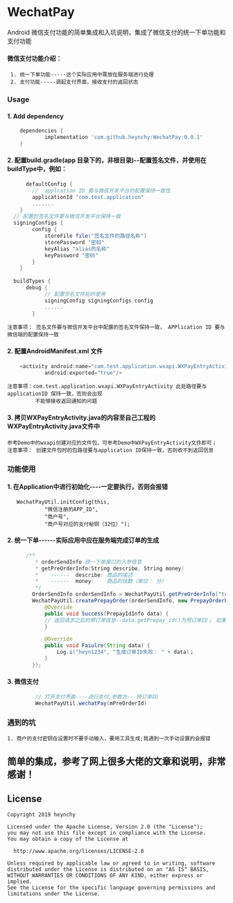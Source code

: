 # WechatPay
Android 微信支付功能的简单集成和入坑说明，集成了微信支付的统一下单功能和支付功能
#### 微信支付功能介绍：   
     1. 统一下单功能-----这个实际应用中需放在服务端进行处理
     2. 支付功能-----调起支付界面，接收支付的返回状态
### Usage
#### 1. Add dependency
```groovy
	dependencies {
	        implementation 'com.github.heynchy:WechatPay:0.0.1'
	}
```
#### 2. 配置build.gradle(app 目录下的，非根目录)--配置签名文件，并使用在buildType中，例如：
```groovy
      defaultConfig {
        //  applcation ID 要与微信开发平台的配置保持一致性    
        applicationId "com.test.application"
        .......
    }
  // 配置的签名文件要与微信开发平台保持一致
  signingConfigs {
        config {
            storeFile file("签名文件的路径名称")
            storePassword "密码"
            keyAlias "alias的名称"
            keyPassword "密码"
        }
    }
    
  buildTypes {
      debug {
            // 配置签名文件后的使用
            signingConfig signingConfigs.config
            ......
        }
```
    注意事项： 签名文件要与微信开发平台中配置的签名文件保持一致， APPlication ID 要与微信端的配置保持一致
#### 2. 配置AndroidManifest.xml 文件
```java
    <activity android:name="com.test.application.wxapi.WXPayEntryActivity"
            android:exported="true"/>
```
    注意事项：com.test.application.wxapi.WXPayEntryActivity 此处路径要与applicationID 保持一致，否则会出现
             不能够接收返回通知的问题
#### 3. 拷贝WXPayEntryActivity.java的内容至自己工程的 WXPayEntryActivity.java文件中
    参考Demo中的wxapi创建对应的文件包，可参考Demo中WXPayEntryActivity文件即可；
    注意事项： 创建文件包时的包路径要与application ID保持一致，否则收不到返回信息
    
### 功能使用
#### 1. 在Application中进行初始化----一定要执行，否则会报错
       WechatPayUtil.initConfig(this,
                "微信注册的APP_ID",
                "商户号",
                "商户号对应的支付秘钥（32位）");
#### 2. 统一下单------实际应用中应在服务端完成订单的生成
```java
      /**
         * orderSendInfo 统一下单接口的入参信息
         * getPreOrderInfo(String describe, String money)
         *    ------  describe: 商品的描述
         *    ------  money:    商品的钱数（单位： 分）
         */
        OrderSendInfo orderSendInfo = WechatPayUtil.getPreOrderInfo("test", "1");
        WechatPayUtil.createPrepayOrder(orderSendInfo, new PrepayOrderListener() {
            @Override
            public void Success(PrepayIdInfo data) {
	        // 返回请求之后的预订单信息--data.getPrepay_id()为预订单ID； 如果预订单ID为null表明出错，可打印data来查看所有的返回信息      
            }

            @Override
            public void Faiulre(String data) {
                Log.i("heyn1234", "生成订单ID失败： " + data)；
            }
        });
```
 #### 3. 微信支付
```java
         // 打开支付界面----进行支付,参数为---预订单ID
         WechatPayUtil.wechatPay(mPreOrderId)
```
### 遇到的坑
    1. 商户的支付密钥在设置时不要手动输入，要用工具生成;我遇到一次手动设置的会报错
简单的集成，参考了网上很多大佬的文章和说明，非常感谢！
------

License
-------
    Copyright 2019 heynchy

    Licensed under the Apache License, Version 2.0 (the "License");
    you may not use this file except in compliance with the License.
    You may obtain a copy of the License at

      http://www.apache.org/licenses/LICENSE-2.0

    Unless required by applicable law or agreed to in writing, software
    distributed under the License is distributed on an "AS IS" BASIS,
    WITHOUT WARRANTIES OR CONDITIONS OF ANY KIND, either express or implied.
    See the License for the specific language governing permissions and
    limitations under the License.

